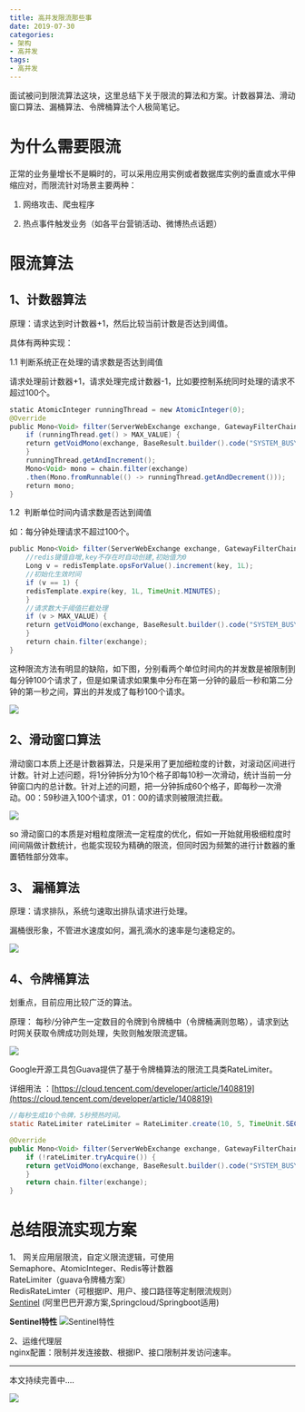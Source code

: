 ```yaml
---
title: 高并发限流那些事
date: 2019-07-30
categories:
- 架构
- 高并发
tags:
- 高并发
---
```


面试被问到限流算法这块，这里总结下关于限流的算法和方案。计数器算法、滑动窗口算法、漏桶算法、令牌桶算法个人极简笔记。

<!-- more -->


# 为什么需要限流

正常的业务量增长不是瞬时的，可以采用应用实例或者数据库实例的垂直或水平伸缩应对，而限流针对场景主要两种：

1.  网络攻击、爬虫程序
    
2.  热点事件触发业务（如各平台营销活动、微博热点话题）
    

# 限流算法

## 1、计数器算法

原理：请求达到时计数器+1，然后比较当前计数是否达到阈值。

具体有两种实现：

1.1 判断系统正在处理的请求数是否达到阈值

请求处理前计数器+1，请求处理完成计数器-1，比如要控制系统同时处理的请求不超过100个。

```java
static AtomicInteger runningThread = new AtomicInteger(0);
@Override
public Mono<Void> filter(ServerWebExchange exchange, GatewayFilterChain chain) {
    if (runningThread.get() > MAX_VALUE) {
    return getVoidMono(exchange, BaseResult.builder().code("SYSTEM_BUSY").message("系统繁忙").build());
    }
    runningThread.getAndIncrement();
    Mono<Void> mono = chain.filter(exchange)
    .then(Mono.fromRunnable(() -> runningThread.getAndDecrement()));
    return mono;
}
```

1.2  判断单位时间内请求数是否达到阈值

如：每分钟处理请求不超过100个。

```java
public Mono<Void> filter(ServerWebExchange exchange, GatewayFilterChain chain) {
    //redis键值自增,key不存在时自动创建,初始值为0
    Long v = redisTemplate.opsForValue().increment(key, 1L);
    //初始化生效时间
    if (v == 1) {
    redisTemplate.expire(key, 1L, TimeUnit.MINUTES);
    }
    //请求数大于阈值拦截处理
    if (v > MAX_VALUE) {
    return getVoidMono(exchange, BaseResult.builder().code("SYSTEM_BUSY").message("系统繁忙").build());
    }
    return chain.filter(exchange);
}
```

这种限流方法有明显的缺陷，如下图，分别看两个单位时间内的并发数是被限制到每分钟100个请求了，但是如果请求如果集中分布在第一分钟的最后一秒和第二分钟的第一秒之间，算出的并发成了每秒100个请求。

![](https://oscimg.oschina.net/oscnet/c7dcbb0d1ca99611f79b48590028b741f01.jpg)

## 2、滑动窗口算法

滑动窗口本质上还是计数器算法，只是采用了更加细粒度的计数，对滚动区间进行计数。针对上述问题，将1分钟拆分为10个格子即每10秒一次滑动，统计当前一分钟窗口内的总计数。针对上述的问题，把一分钟拆成60个格子，即每秒一次滑动。00：59秒进入100个请求，01：00的请求则被限流拦截。

![](https://oscimg.oschina.net/oscnet/407142b8b4a90cc43ed8d28622238e30726.jpg)

so 滑动窗口的本质是对粗粒度限流一定程度的优化，假如一开始就用极细粒度时间间隔做计数统计，也能实现较为精确的限流，但同时因为频繁的进行计数器的重置牺牲部分效率。

## 3、 漏桶算法

原理：请求排队，系统匀速取出排队请求进行处理。

漏桶很形象，不管进水速度如何，漏孔滴水的速率是匀速稳定的。

![](https://oscimg.oschina.net/oscnet/31b008b86ef8c43ed392492fa02e59e852e.jpg)

## 4、令牌桶算法

划重点，目前应用比较广泛的算法。

原理： 每秒/分钟产生一定数目的令牌到令牌桶中（令牌桶满则忽略），请求到达时网关获取令牌成功则处理，失败则触发限流逻辑。

![](https://oscimg.oschina.net/oscnet/1ed963a1c58790c9fee2d751ae4d0ee2d0d.jpg)

Google开源工具包Guava提供了基于令牌桶算法的限流工具类RateLimiter。

详细用法 ：[https://cloud.tencent.com/developer/article/1408819](https://cloud.tencent.com/developer/article/1408819)

```java
//每秒生成10个令牌，5秒预热时间。
static RateLimiter rateLimiter = RateLimiter.create(10, 5, TimeUnit.SECONDS);

@Override
public Mono<Void> filter(ServerWebExchange exchange, GatewayFilterChain chain) {
    if (!rateLimiter.tryAcquire()) {
    return getVoidMono(exchange, BaseResult.builder().code("SYSTEM_BUSY").message("系统繁忙").build());
    }
    return chain.filter(exchange);
}
```

# 总结限流实现方案

1、 网关应用层限流，自定义限流逻辑，可使用  
Semaphore、AtomicInteger、Redis等计数器  
RateLimiter（guava令牌桶方案）  
RedisRateLimter（可根据IP、用户、接口路径等定制限流规则）  
[Sentinel](https://github.com/alibaba/Sentinel/wiki/)  (阿里巴巴开源方案,Springcloud/Springboot适用)

**Sentinel特性**
![Sentinel特性](https://oscimg.oschina.net/oscnet/cb968baf3e34bbc128e423221f1ccd580f8.jpg)

2、运维代理层  
nginx配置：限制并发连接数、根据IP、接口限制并发访问速率。

---
本文持续完善中....


![](https://oscimg.oschina.net/oscnet/be1412c6890280b7976893810e491212df3.jpg)